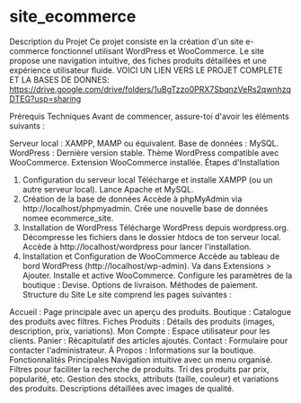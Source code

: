 # site_ecommerce
Description du Projet
Ce projet consiste en la création d'un site e-commerce fonctionnel utilisant WordPress et WooCommerce. Le site propose une navigation intuitive, des fiches produits détaillées et une expérience utilisateur fluide.
VOICI UN LIEN VERS LE PROJET COMPLETE ET LA BASES DE DONNES:
https://drive.google.com/drive/folders/1uBgTzzo0PRX7SbqnzVeRs2qwnhzqDTEG?usp=sharing

Prérequis Techniques
Avant de commencer, assure-toi d'avoir les éléments suivants :

Serveur local : XAMPP, MAMP ou équivalent.
Base de données : MySQL.
WordPress : Dernière version stable.
Thème WordPress compatible avec WooCommerce.
Extension WooCommerce installée.
Étapes d'Installation
1. Configuration du serveur local
Télécharge et installe XAMPP (ou un autre serveur local).
Lance Apache et MySQL.
2. Création de la base de données
Accède à phpMyAdmin via http://localhost/phpmyadmin.
Crée une nouvelle base de données nomee ecommerce_site.
3. Installation de WordPress
Télécharge WordPress depuis wordpress.org.
Décompresse les fichiers dans le dossier htdocs de ton serveur local.
Accède à http://localhost/wordpress pour lancer l'installation.
4. Installation et Configuration de WooCommerce
Accède au tableau de bord WordPress (http://localhost/wp-admin).
Va dans Extensions > Ajouter.
Installe et active WooCommerce.
Configure les paramètres de la boutique :
Devise.
Options de livraison.
Méthodes de paiement.
Structure du Site
Le site comprend les pages suivantes :

Accueil : Page principale avec un aperçu des produits.
Boutique : Catalogue des produits avec filtres.
Fiches Produits : Détails des produits (images, description, prix, variations).
Mon Compte : Espace utilisateur pour les clients.
Panier : Récapitulatif des articles ajoutés.
Contact : Formulaire pour contacter l'administrateur.
À Propos : Informations sur la boutique.
Fonctionnalités Principales
Navigation intuitive avec un menu organisé.
Filtres pour faciliter la recherche de produits.
Tri des produits par prix, popularité, etc.
Gestion des stocks, attributs (taille, couleur) et variations des produits.
Descriptions détaillées avec images de qualité.
